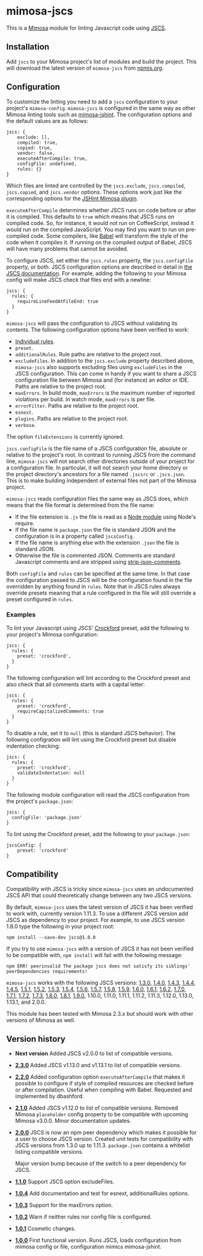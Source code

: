 mimosa-jscs
===========

This is a [Mimosa](http://mimosa.io) module for linting Javascript
code using [JSCS](http://jscs.info/).

Installation
------------

Add `jscs` to your Mimosa project's list of modules and build the
project. This will download the latest version of `mimosa-jscs` from
[npmjs.org](https://www.npmjs.org/package/mimosa-jscs).

Configuration
-------------

To customize the linting you need to add a `jscs` configuration to
your project's `mimosa-config`. `mimosa-jscs` is configured in the
same way as other Mimosa linting tools such as
[mimosa-jshint](https://github.com/dbashford/mimosa-jshint). The
configuration options and the default values are as follows:

    jscs: {
        exclude: [],
        compiled: true,
        copied: true,
        vendor: false,
        executeAfterCompile: true,
        configFile: undefined,
        rules: {}
    }

Which files are linted are controlled by the `jscs.exclude`,
`jscs.compiled`, `jscs.copied`, and `jscs.vendor` options. These
options work just like the corresponding options for the
[JSHint Mimosa plugin](https://github.com/dbashford/mimosa-jshint).

`executeAfterCompile` determines whether JSCS runs on code before
or after it is compiled. This defaults to `true` which means that
JSCS runs on compiled code. So, for instance, it would not run on
CoffeeScript, instead it would run on the compiled JavaScript. You
may find you want to run on pre-compiled code. Some compilers, like
[Babel](http://www.babeljs.io) will transform the style of the code
when it compiles it.  If running on the compiled output of Babel,
JSCS will have many problems that cannot be avoided.

To configure JSCS, set either the `jscs.rules` property, the
`jscs.configFile` property, or both. JSCS configuration options are
described in detail in [the JSCS documentation](http://jscs.info). For
example, adding the following to your Mimosa config will make JSCS
check that files end with a newline:

    jscs: {
      rules: {
        requireLineFeedAtFileEnd: true
      }
    }

`mimosa-jscs` will pass the configuration to JSCS without validating
its contents. The following configuration options have been verified
to work:

* [Individual rules](http://jscs.info/rules.html).
* `preset`.
* `additionalRules`. Rule paths are relative to the project root.
* `excludeFiles`. In addition to the `jscs.exclude` property described
  above, `mimosa-jscs` also supports excluding files using
  `excludeFiles` in the JSCS configuration. This can come in handy if
  you want to share a JSCS configuration file between Mimosa and (for
  instance) an editor or IDE. Paths are relative to the project root.
* `maxErrors`. In build mode, `maxErrors` is the maximum number of
  reported violations per build. In watch mode, `maxErrors` is per
  file.
* `errorFilter`. Paths are relative to the project root.
* `esnext`.
* `plugins`. Paths are relative to the project root.
* `verbose`.

The option `fileExtensions` is currently ignored.

`jscs.configFile` is the file name of a JSCS configuration file,
absolute or relative to the project's root. In contrast to running
JSCS from the command line, `mimosa-jscs` will not search other
directories outside of your project for a configuration file. In
particular, it will not search your home directory or the project
directory's ancestors for a file named `.jscsrc` or `.jscs.json`. This
is to make building independent of external files not part of the
Mimosa project.

`mimosa-jscs` reads configuration files the same way as JSCS does,
which means that the file format is determined from the file name:
* If the file extension is `.js` the file is read as a [Node
  module](http://nodejs.org/api/modules.html) using Node's require.
* If the file name is `package.json` the file is standard JSON and the
  configuration is in a property called `jscsConfig`.
* If the file name is anything else with the extension `.json` the
  file is standard JSON.
* Otherwise the file is commented JSON. Comments are standard
  Javascript comments and are stripped using
  [strip-json-comments](https://www.npmjs.org/package/strip-json-comments).

Both `configFile` and `rules` can be specified at the same time. In
that case the configuration passed to JSCS will be the configuration
found in the file overridden by anything found in `rules`. Note that
in JSCS rules always override presets meaning that a rule configured
in the file will still override a preset configured in `rules`.

### Examples

To lint your Javascript using JSCS'
[Crockford](http://javascript.crockford.com/code.html) preset, add the
following to your project's Mimosa configuration:

    jscs: {
      rules: {
        preset: 'crockford',
      }
    }

The following configuration will lint according to the Crockford
preset and also check that all comments starts with a capital letter:

    jscs: {
      rules: {
        preset: 'crockford',
        requireCapitalizedComments: true
      }
    }

To disable a rule, set it to `null` (this is standard JSCS behavior).
The following configration will lint using the Crockford preset but
disable indentation checking:

    jscs: {
      rules: {
        preset: 'crockford',
        validateIndentation: null
      }
    }

The following module configuration will read the JSCS configuration
from the project's `package.json`:

    jscs: {
      configFile: 'package.json'
    }

To lint using the Crockford preset, add the following to your
`package.json`:

    jscsConfig: {
        preset: 'crockford'
    }

Compatibility
-------------

Compatibility with JSCS is tricky since `mimosa-jscs` uses an
undocumented JSCS API that could theoretically change between any two
JSCS versions.

By default, `mimosa-jscs` uses the latest version of JSCS it has been
verified to work with, currently version 1.11.3. To use a different
JSCS version add JSCS as dependency to your project. For example, to
use JSCS version 1.8.0 type the following in your project root:

    npm install --save-dev jscs@1.8.0

If you try to use `mimosa-jscs` with a version of JSCS it has not been
verified to be compatible with, `npm install` will fail with the
following message:

    npm ERR! peerinvalid The package jscs does not satisfy its siblings' peerDependencies requirements!

`mimosa-jscs` works with the following JSCS versions:
[1.3.0](https://github.com/jscs-dev/node-jscs/tree/v1.3.0),
[1.4.0](https://github.com/jscs-dev/node-jscs/tree/v1.4.0),
[1.4.3](https://github.com/jscs-dev/node-jscs/tree/v1.4.3),
[1.4.4](https://github.com/jscs-dev/node-jscs/tree/v1.4.4),
[1.4.5](https://github.com/jscs-dev/node-jscs/tree/v1.4.5),
[1.5.1](https://github.com/jscs-dev/node-jscs/tree/v1.5.1),
[1.5.2](https://github.com/jscs-dev/node-jscs/tree/v1.5.2),
[1.5.3](https://github.com/jscs-dev/node-jscs/tree/v1.5.3),
[1.5.4](https://github.com/jscs-dev/node-jscs/tree/v1.5.4),
[1.5.6](https://github.com/jscs-dev/node-jscs/tree/v1.5.6),
[1.5.7](https://github.com/jscs-dev/node-jscs/tree/v1.5.7),
[1.5.8](https://github.com/jscs-dev/node-jscs/tree/v1.5.8),
[1.5.9](https://github.com/jscs-dev/node-jscs/tree/v1.5.9),
[1.6.0](https://github.com/jscs-dev/node-jscs/tree/v1.6.0),
[1.6.1](https://github.com/jscs-dev/node-jscs/tree/v1.6.1),
[1.6.2](https://github.com/jscs-dev/node-jscs/tree/v1.6.2),
[1.7.0](https://github.com/jscs-dev/node-jscs/tree/v1.7.0),
[1.7.1](https://github.com/jscs-dev/node-jscs/tree/v1.7.1),
[1.7.2](https://github.com/jscs-dev/node-jscs/tree/v1.7.2),
[1.7.3](https://github.com/jscs-dev/node-jscs/tree/v1.7.3),
[1.8.0](https://github.com/jscs-dev/node-jscs/tree/v1.8.0),
[1.8.1](https://github.com/jscs-dev/node-jscs/tree/v1.8.1),
[1.9.0](https://github.com/jscs-dev/node-jscs/tree/v1.9.0),
1.10.0, 1.11.0, 1.11.1, 1.11.2, 1.11.3, 1.12.0, 1.13.0, 1.13.1, and
2.0.0.

This module has been tested with Mimosa 2.3.x but should work with
other versions of Mimosa as well.

Version history
---------------

* **Next version**
  Added JSCS v2.0.0 to list of compatible versions.
* **[2.3.0](https://github.com/al-broco/mimosa-jscs/tree/v2.3.0)**
  Added JSCS v1.13.0 and v1.13.1 to list of compatible versions.
* **[2.2.0](https://github.com/al-broco/mimosa-jscs/tree/v2.2.0)**
  Added configuration option `executeAfterCompile` that makes it
  possible to configure if style of compiled resources are checked
  before or after compilation. Useful when compiling with
  Babel. Requested and implemented by dbashford.
* **[2.1.0](https://github.com/al-broco/mimosa-jscs/tree/v2.1.0)**
  Added JSCS v1.12.0 to list of compatible versions. Removed Mimosa
  `placeholder` config property to be compatible with upcoming Mimosa
  v3.0.0. Minor documentation updates.
* **[2.0.0](https://github.com/al-broco/mimosa-jscs/tree/v2.0.0)**
  JSCS is now an npm peer dependency which makes it possible for a
  user to choose JSCS version. Created unit tests for compatibility
  with JSCS versions from 1.3.0 up to 1.11.3. `package.json` contains
  a whitelist listing compatible versions.

  Major version bump because of the switch to a peer dependency for
  JSCS.
* **[1.1.0](https://github.com/al-broco/mimosa-jscs/tree/v1.1.0)**
  Support JSCS option excludeFiles.
* **[1.0.4](https://github.com/al-broco/mimosa-jscs/tree/v1.0.4)**
  Add documentation and test for esnext, additionalRules options.
* **[1.0.3](https://github.com/al-broco/mimosa-jscs/tree/v1.0.3)**
  Support for the maxErrors option.
* **[1.0.2](https://github.com/al-broco/mimosa-jscs/tree/v1.0.2)**
  Warn if neither rules nor config file is configured.
* **[1.0.1](https://github.com/al-broco/mimosa-jscs/tree/v1.0.1)**
  Cosmetic changes.
* **[1.0.0](https://github.com/al-broco/mimosa-jscs/tree/v1.0.0)**
  First functional version. Runs JSCS, loads configuration from mimosa
  config or file, configuration mimics mimosa-jshint.
